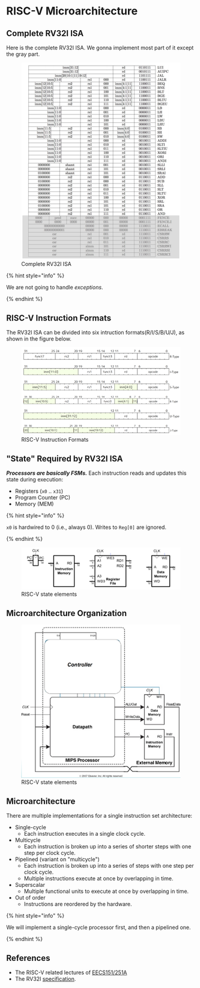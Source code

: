 # RISC-V Microarchitecture

## Complete RV32I ISA

Here is the complete RV32I ISA. We gonna implement most part of it except the gray part.

<figure><img src="../.gitbook/assets/complete-rv32i-isa.png" alt=""><figcaption>Complete RV32I ISA</figcaption></figure>

{% hint style="info" %}

We are not going to handle *exceptions*.

{% endhint %}

## RISC-V Instruction Formats

The RV32I ISA can be divided into six intruction formats(R/I/S/B/U/J), as shown in the figure below.

<figure><img src="../.gitbook/assets/riscv-instruction-formats.png" alt=""><figcaption>RISC-V Instruction Formats</figcaption></figure>

## "State" Required by RV32I ISA

***Processors are basically FSMs.*** Each instruction reads and updates this state during execution:

* Registers (`x0` .. `x31`)
* Program Counter (PC)
* Memory (MEM)

{% hint style="info" %}

`x0` is hardwired to 0 (i.e., always 0). Writes to `Reg[0]` are ignored.

{% endhint %}

<figure><img src="../.gitbook/assets/state-elements-of-riscv-processor.png" alt=""><figcaption>RISC-V state elements</figcaption></figure>

## Microarchitecture Organization

<figure><img src="../.gitbook/assets/microarchitecture-organization.png" alt=""><figcaption>RISC-V state elements</figcaption></figure>

## Microarchitecture

There are multiple implementations for a single instruction set architecture:

* Single-cycle
  * Each instruction executes in a single clock cycle.
* Multicycle
  * Each instruction is broken up into a series of shorter steps with one step per clock cycle.
* Pipelined (variant on "multicycle")
  * Each instruction is broken up into a series of steps with one step per clock cycle.
  * Multiple instructions execute at once by overlapping in time.
* Superscalar
  * Multiple functional units to execute at once by overlapping in time.
* Out of order
  * Instructions are reordered by the hardware.

{% hint style="info" %}

We will implement a single-cycle processor first, and then a pipelined one.

{% endhint %}

## References

* The RISC-V related lectures of [EECS151/251A](https://www.eecs151.org)
* The RV32I [specification](https://drive.google.com/file/d/1uviu1nH-tScFfgrovvFCrj7Omv8tFtkp/view).
